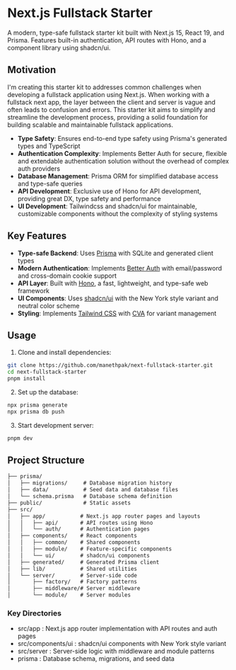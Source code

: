 # Next.js Fullstack Starter

A modern, type-safe fullstack starter kit built with Next.js 15, React 19, and Prisma. Features built-in authentication, API routes with Hono, and a component library using shadcn/ui.

## Motivation

I'm creating this starter kit to addresses common challenges when developing a fullstack application using Next.js. When working with a fullstack next app, the layer between the client and server is vague and often leads to confusion and errors. This starter kit aims to simplify and streamline the development process, providing a solid foundation for building scalable and maintainable fullstack applications.

- **Type Safety**: Ensures end-to-end type safety using Prisma's generated types and TypeScript
- **Authentication Complexity**: Implements Better Auth for secure, flexible and extendable authentication solution without the overhead of complex auth providers
- **Database Management**: Prisma ORM for simplified database access and type-safe queries
- **API Development**: Exclusive use of Hono for API development, providing great DX, type safety and performance
- **UI Development**: Tailwindcss and shadcn/ui for maintainable, customizable components without the complexity of styling systems

## Key Features

- **Type-safe Backend**: Uses [Prisma](https://www.prisma.io/) with SQLite and generated client types
- **Modern Authentication**: Implements [Better Auth](https://github.com/better-auth/better-auth) with email/password and cross-domain cookie support
- **API Layer**: Built with [Hono](https://hono.dev/), a fast, lightweight, and type-safe web framework
- **UI Components**: Uses [shadcn/ui](https://ui.shadcn.com/) with the New York style variant and neutral color scheme
- **Styling**: Implements [Tailwind CSS](https://tailwindcss.com/) with [CVA](https://cva.style/docs) for variant management

## Usage

1. Clone and install dependencies:

```bash
git clone https://github.com/manethpak/next-fullstack-starter.git
cd next-fullstack-starter
pnpm install
```

2. Set up the database:

```bash
npx prisma generate
npx prisma db push
```

3. Start development server:

```bash
pnpm dev
```

## Project Structure

```bash
├── prisma/
│   ├── migrations/     # Database migration history
│   ├── data/           # Seed data and database files
│   └── schema.prisma   # Database schema definition
├── public/             # Static assets
├── src/
│   ├── app/           # Next.js app router pages and layouts
│   │   ├── api/       # API routes using Hono
│   │   └── auth/      # Authentication pages
│   ├── components/    # React components
│   │   ├── common/    # Shared components
│   │   ├── module/    # Feature-specific components
│   │   └── ui/        # shadcn/ui components
│   ├── generated/     # Generated Prisma client
│   ├── lib/           # Shared utilities
│   └── server/        # Server-side code
│       ├── factory/   # Factory patterns
│       ├── middleware/# Server middleware
│       └── module/    # Server modules

```

### Key Directories

- src/app : Next.js app router implementation with API routes and auth pages
- src/components/ui : shadcn/ui components with New York style variant
- src/server : Server-side logic with middleware and module patterns
- prisma : Database schema, migrations, and seed data

